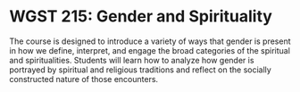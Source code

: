 # WGST 215: Gender and Spirituality

The course is designed to introduce a variety of ways that gender is present in how we define, interpret, and engage the broad categories of the spiritual and spiritualities. Students will learn how to analyze how gender is portrayed by spiritual and religious traditions and reflect on the socially constructed nature of those encounters.